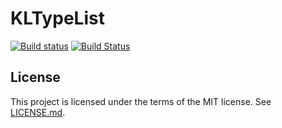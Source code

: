 # KLTypeList

[![Build status](https://ci.appveyor.com/api/projects/status/github/McMartin/KLTypeList?branch=master&svg=true)](https://ci.appveyor.com/project/McMartin/kltypelist/branch/master)
[![Build Status](https://travis-ci.org/McMartin/KLTypeList.svg?branch=master)](https://travis-ci.org/McMartin/KLTypeList)


## License

This project is licensed under the terms of the MIT license. See [LICENSE.md](LICENSE.md).

